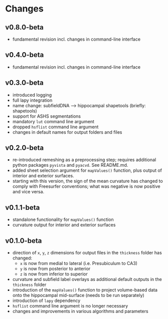 # Changes

## v0.8.0-beta

- fundamental revision incl. changes in command-line interface

## v0.4.0-beta

- fundamental revision incl. changes in command-line interface

## v0.3.0-beta

- introduced logging
- full lapy integration
- name change: subfieldDNA --> hippocampal shapetools (briefly: shapetools)
- support for ASHS segmentations
- mandatory `lut` command line argument
- dropped `hsflist` command line argument
- changes in default names for output folders and files

## v0.2.0-beta

- re-introduced remeshing as a preprocessing step; requires additional python
  packages `pyvista` and `pyacvd`. See README.md.
- added sheet selection argument for `mapValues()` function, plus output of
  interior and exterior surfaces.
- starting with this version, the sign of the mean curvature has changed to
  comply with Freesurfer conventions; what was negative is now positive and
  vice versa.

## v0.1.1-beta

- standalone functionality for `mapValues()`  function
- curvature output for interior and exterior surfaces

## v0.1.0-beta

- direction of `x`, `y`, `z` dimensions for output files in the `thickness`
  folder has changed:
  - `x` is now from medial to lateral (i.e. Presubiculum to CA3)
  - `y` is now from posterior to anterior
  - `z` is now from inferior to superior
- curvature and subfield label overlays as additional default outputs in the
  `thickness` folder
- introduction of the `mapValues()` function to project volume-based data onto
  the hippocampal mid-surface (needs to be run separately)
- introduction of `lapy` dependency
- `hsflist` command line argument is no longer necessary
- changes and improvements in various algorithms and parameters

